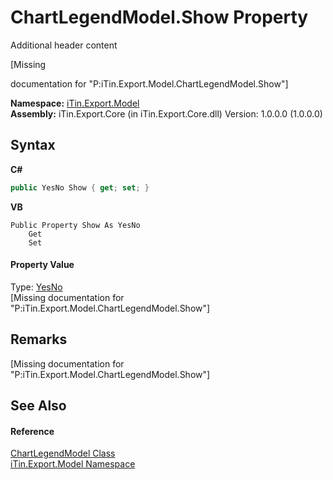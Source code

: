 # ChartLegendModel.Show Property 
Additional header content 

\[Missing <summary> documentation for "P:iTin.Export.Model.ChartLegendModel.Show"\]

**Namespace:**&nbsp;<a href="ef57ffcc-e95e-b212-5a46-9aa6f5a3511f">iTin.Export.Model</a><br />**Assembly:**&nbsp;iTin.Export.Core (in iTin.Export.Core.dll) Version: 1.0.0.0 (1.0.0.0)

## Syntax

**C#**<br />
``` C#
public YesNo Show { get; set; }
```

**VB**<br />
``` VB
Public Property Show As YesNo
	Get
	Set
```


#### Property Value
Type: <a href="a886c085-761c-2fe7-9c0a-a64617595f6a">YesNo</a><br />\[Missing <value> documentation for "P:iTin.Export.Model.ChartLegendModel.Show"\]

## Remarks
\[Missing <remarks> documentation for "P:iTin.Export.Model.ChartLegendModel.Show"\]

## See Also


#### Reference
<a href="aa3359ad-1fd0-a260-135d-8fb33c5ab491">ChartLegendModel Class</a><br /><a href="ef57ffcc-e95e-b212-5a46-9aa6f5a3511f">iTin.Export.Model Namespace</a><br />